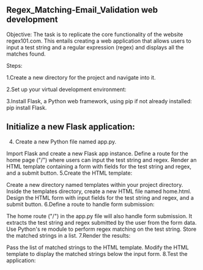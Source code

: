 ## Regex_Matching-Email_Validation web development
Objective: The task is to replicate the core functionality of the website regex101.com. This entails creating a web application that allows users to input a test string and a regular expression (regex) and displays all the matches found.

Steps:

1.Create a new directory for the project and navigate into it.

2.Set up your virtual development environment:

3.Install Flask, a Python web framework, using pip if not already installed: pip install Flask.

## Initialize a new Flask application:
4. Create a new Python file named app.py.

Import Flask and create a new Flask app instance.
Define a route for the home page ("/") where users can input the test string and regex.
Render an HTML template containing a form with fields for the test string and regex, and a submit button.
5.Create the HTML template:

Create a new directory named templates within your project directory.
Inside the templates directory, create a new HTML file named home.html.
Design the HTML form with input fields for the test string and regex, and a submit button.
6.Define a route to handle form submission:

The home route ("/") in the app.py file will also handle form submission.
It extracts the test string and regex submitted by the user from the form data.
Use Python's re module to perform regex matching on the test string.
Store the matched strings in a list.
7.Render the results:

Pass the list of matched strings to the HTML template.
Modify the HTML template to display the matched strings below the input form.
8.Test the application:
